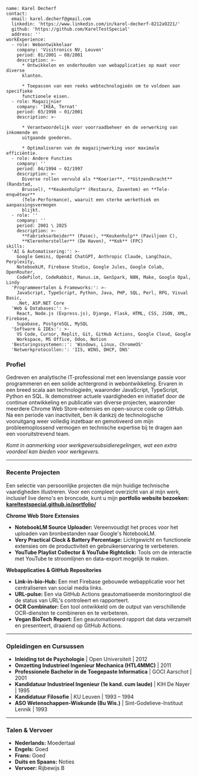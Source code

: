 ~~~
name: Karel Decherf
contact:
  email: karel.decherf@gmail.com
  linkedin: 'https://www.linkedin.com/in/karel-decherf-8212a9221/'
  github: 'https://github.com/KarelTestSpecial'
  address: ''
workExperience:
  - role: Webontwikkelaar
    company: 'Visitronics NV, Leuven'
    period: 01/2001 – 08/2001
    description: >-
      * Ontwikkelen en onderhouden van webapplicaties op maat voor diverse
      klanten.  

      * Toepassen van een reeks webtechnologieën om te voldoen aan specifieke
      functionele eisen.
  - role: Magazijnier
    company: 'IKEA, Ternat'
    period: 03/1998 – 01/2001
    description: >-

      * Verantwoordelijk voor voorraadbeheer en de verwerking van inkomende en
      uitgaande goederen.  

      * Optimaliseren van de magazijnwerking voor maximale efficiëntie.
  - role: Andere Functies
    company: ''
    period: 04/1994 – 02/1997
    description: >-
      Diverse rollen vervuld als **Koerier**, **Uitzendkracht** (Randstad,
      Brussel), **Keukenhulp** (Restaura, Zaventem) en **Tele-enquêteur**
      (Tele-Performance), waaruit een sterke werkethiek en aanpassingsvermogen
      blijkt.  
  - role: ''
    company: ''
    period: 2001 \ 2025
    description: >-
      **Fabrieksarbeider** (Pasec), **Keukenhulp** (Paviljoen C),
      **Klerenhersteller** (De Haven), **Kok** (FPC)
skills:
  'AI & Automatisering:': >-
    Google Gemini, OpenAI ChatGPT, Anthropic Claude, LangChain, Perplexity,
    NotebookLM, Firebase Studio, Google Jules, Google Colab, OpenRouter,
    CodePilot, CodeRabbit, Manus.im, GenSpark, N8N, Make, Google Opal, Lindy  
  'Programmeertalen & Frameworks:': >-
    JavaScript, TypeScript, Python, Java, PHP, SQL, Perl, RPG, Visual Basic,
    .Net, ASP.NET Core  
  'Web & Databases:': >-
    React, Node.js (Express.js), Django, Flask, HTML, CSS, JSON, XML, Firebase,
    Supabase, PostgreSQL, MySQL  
  'Software & IDEs:': >-
    VS Code, Cursor, Replit, Git, GitHub Actions, Google Cloud, Google
    Workspace, MS Office, Odoo, Notion  
  'Besturingssystemen::': 'Windows, Linux, ChromeOS'
  'Netwerkprotocollen:': 'IIS, WINS, DHCP, DNS'
~~~
### **Profiel**

Gedreven en analytische IT-professional met een levenslange passie voor programmeren en een solide achtergrond in webontwikkeling. Ervaren in een breed scala aan technologieën, waaronder JavaScript, TypeScript, Python en SQL. Ik demonstreer actuele vaardigheden en initiatief door de continue ontwikkeling en publicatie van diverse projecten, waaronder meerdere Chrome Web Store-extensies en open-source code op GitHub. Na een periode van inactiviteit, ben ik dankzij de technologische vooruitgang weer volledig inzetbaar en gemotiveerd om mijn probleemoplossend vermogen en technische expertise bij te dragen aan een vooruitstrevend team.

*Komt in aanmerking voor werkgeversubsidieregelingen, wat een extra voordeel kan bieden voor werkgevers.*

---

### **Recente Projecten**

Een selectie van persoonlijke projecten die mijn huidige technische vaardigheden illustreren. Voor een compleet overzicht van al mijn werk, inclusief live demo's en broncode, kunt u mijn **portfolio website bezoeken: [kareltestspecial.github.io/portfolio/](https://kareltestspecial.github.io/portfolio/)**

**Chrome Web Store Extensies**

* **NotebookLM Source Uploader:** Vereenvoudigt het proces voor het uploaden van bronbestanden naar Google's NotebookLM.  
* **Very Practical Clock & Battery Percentage:** Lichtgewicht en functionele extensies om de productiviteit en gebruikerservaring te verbeteren.  
* **YouTube Playlist Collector & YouTube Rightclick:** Tools om de interactie met YouTube te stroomlijnen en data-export mogelijk te maken.

**Webapplicaties & GitHub Repositories**

* **Link-in-bio-Hub:** Een met Firebase gebouwde webapplicatie voor het centraliseren van social media links.  
* **URL-pulse:** Een via GitHub Actions geautomatiseerde monitoringtool die de status van URL's controleert en rapporteert.  
* **OCR Combinator:** Een tool ontwikkeld om de output van verschillende OCR-diensten te combineren en te verbeteren.  
* **Vegan BioTech Report:** Een geautomatiseerd rapport dat data verzamelt en presenteert, draaiend op GitHub Actions.

---

### **Opleidingen en Cursussen**

* **Inleiding tot de Psychologie** | Open Universiteit | 2012  
* **Omzetting Industrieel Ingenieur Mechanica (HTL4MMC)** | 2011  
* **Professionele Bachelor in de Toegepaste Informatica** | GOCI Aarschot | 2001  
* **Kandidatuur Industrieel Ingenieur (1e kand. cum laude)** | KIH De Nayer | 1995  
* **Kandidatuur Filosofie** | KU Leuven | 1993 – 1994  
* **ASO Wetenschappen-Wiskunde (8u Wis.)** | Sint-Godelieve-Instituut Lennik | 1993

---

### **Talen & Vervoer**

* **Nederlands:** Moedertaal  
* **Engels:** Goed  
* **Frans:** Goed  
* **Duits en Spaans:** Noties  
* **Vervoer:** Rijbewijs B